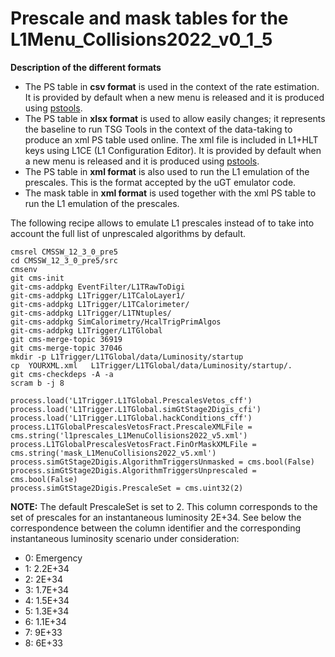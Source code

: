 # Prescale and mask tables for the L1Menu_Collisions2022_v0_1_5

**Description of the different formats** 
* The PS table in **csv format** is used in the context of the rate estimation. It is provided by default when a new menu is released and it is produced using [pstools](https://github.com/cms-l1-dpg/L1MenuTools/tree/master/pstools). 
* The PS table in **xlsx format** is used to allow easily changes; it represents the baseline to run TSG Tools in the context of the data-taking to produce an xml PS table used online. The xml file is included in L1+HLT keys using L1CE (L1 Configuration Editor). It is provided by default when a new menu is released and it is produced using [pstools](https://github.com/cms-l1-dpg/L1MenuTools/tree/master/pstools).
* The PS table in **xml format** is also used to run the L1 emulation of the prescales. This is the format accepted by the uGT emulator code. 
* The mask table in **xml format** is used together with the xml PS table to run the L1 emulation of the prescales.  

The following recipe allows to emulate L1 prescales instead of to take into account the full list of unprescaled algorithms by default.
```
cmsrel CMSSW_12_3_0_pre5
cd CMSSW_12_3_0_pre5/src
cmsenv
git cms-init 
git-cms-addpkg EventFilter/L1TRawToDigi
git-cms-addpkg L1Trigger/L1TCaloLayer1/
git-cms-addpkg L1Trigger/L1TCalorimeter/
git-cms-addpkg L1Trigger/L1TNtuples/
git-cms-addpkg SimCalorimetry/HcalTrigPrimAlgos
git-cms-addpkg L1Trigger/L1TGlobal
git cms-merge-topic 36919
git cms-merge-topic 37046
mkdir -p L1Trigger/L1TGlobal/data/Luminosity/startup
cp  YOURXML.xml   L1Trigger/L1TGlobal/data/Luminosity/startup/.
git cms-checkdeps -A -a
scram b -j 8

process.load('L1Trigger.L1TGlobal.PrescalesVetos_cff')
process.load('L1Trigger.L1TGlobal.simGtStage2Digis_cfi')
process.load('L1Trigger.L1TGlobal.hackConditions_cff')                                                                                                       
process.L1TGlobalPrescalesVetosFract.PrescaleXMLFile = cms.string('l1prescales_L1MenuCollisions2022_v5.xml')      
process.L1TGlobalPrescalesVetosFract.FinOrMaskXMLFile = cms.string('mask_L1MenuCollisions2022_v5.xml')  
process.simGtStage2Digis.AlgorithmTriggersUnmasked = cms.bool(False)
process.simGtStage2Digis.AlgorithmTriggersUnprescaled = cms.bool(False)
process.simGtStage2Digis.PrescaleSet = cms.uint32(2)
```
**NOTE:** The default PrescaleSet is set to 2. This column corresponds to the set of prescales for an instantaneous luminosity 2E+34. See below the correspondence between the column identifier and the corresponding instantaneous luminosity scenario under consideration:
* 0: Emergency
* 1: 2.2E+34
* 2: 2E+34
* 3: 1.7E+34
* 4: 1.5E+34
* 5: 1.3E+34
* 6: 1.1E+34
* 7: 9E+33
* 8: 6E+33
